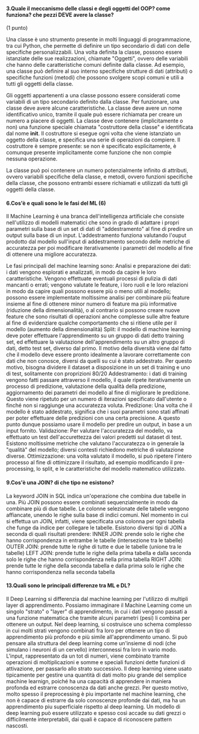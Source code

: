#### 3.Quale il meccanismo delle classi e degli oggetti del OOP? come funziona? che pezzi DEVE avere la classe? 
(1 punto)

Una classe è uno strumento presente in molti linguaggi di programmazione, tra cui Python, che permette di definire un tipo secondario di dati con delle specifiche personalizzabili. Una volta definita la classe, possono essere istanziate delle sue realizzazioni, chiamate "Oggetti", ovvero delle variabili che hanno delle caratteristiche comuni definite dalla classe. Ad esempio, una classe può definire al suo interno specifiche strutture di dati (attributi) o specifiche funzioni (metodi) che possono svolgere scopi comuni e utili a tutti gli oggetti della classe.

Gli oggetti appartenenti a una classe possono essere considerati come variabili di un tipo secondario definito dalla classe. Per funzionare, una classe deve avere alcune caratteristiche. La classe deve avere un nome identificativo unico, tramite il quale può essere richiamata per creare un numero a piacere di oggetti. La classe deve contenere (implicitamente o non) una funzione speciale chiamata "costruttore della classe" e identificata dal nome __init__. Il costruttore si esegue ogni volta che viene istanziato un oggetto della classe, e specifica una serie di operazioni da compiere. Il costruttore è sempre presente: se non è specificato esplicitamente, è comunque presente implicitamente come funzione che non compie nessuna operazione. 

La classe può poi contenere un numero potenzialmente infinito di attributi, ovvero variabili specifiche della classe, e metodi, ovvero funzioni specifiche della classe, che possono entrambi essere richiamati e utilizzati da tutti gli oggetti della classe. 


#### 6.Cos'è e quali sono le le fasi del ML (6)

Il Machine Learning è una branca dell'intelligenza artificiale che consiste nell'utilizzo di modelli matematici che sono in grado di adattare i propri parametri sulla base di un set di dati di "addestramento" al fine di predire un output sulla base di un input. L'addestramento funziona valutando l'ouput prodotto dal modello sull'input di addestramento secondo delle metriche di accuratezza per poi modificare iterativamente i parametri del modello al fine di ottenere una migliore accuratezza. 

Le fasi principali del machine learning sono:
Analisi e preparazione dei dati: i dati vengono esplorati e analizzati, in modo da capire le loro caratteristiche. Vengono effettuate eventuali processi di pulizia di dati mancanti o errati; vengono valutate le feature, i loro ruoli e le loro relazioni in modo da capire quali possono essere più o meno utili al modello; possono essere implementate moltissime analisi per combinare più feature insieme al fine di ottenere minor numero di feature ma più informative (riduzione della dimensionalità), o al contrario si possono creare nuove feature che sono risultati di operazioni anche complesse sulle altre feature al fine di evidenziare qualche comportamento che si ritiene utile per il modello (aumento della dimensionalità)
Split: il modello di machine learning deve poter effettuare l'apprendimento su un gruppo di dati detto training set, ed effettuare la valutazione dell'apprendimento su un altro gruppo di dati, detto test set, diverso dal primo. Il motivo della diversità viene dal fatto che il modello deve essere pronto idealmente a lavorare correttamente con dati che non conosce, diversi da quelli su cui è stato addestrato. Per questo motivo, bisogna dividere il dataset a disposizione in un set di training e uno di test, solitamente con proprizioni 80/20
Addestramento: i dati di training vengono fatti passare attraverso il modello, il quale ripete iterativamente un processo di predizione, valutazione della qualità della predizione, aggiornamento dei parametri dei modello al fine di migliorare le predizione. Questo viene ripetuto per un numero di iterazioni specificato dall'utente o finché non si raggiunge una accuratezza voluta.
Predizione: Una volta che il modello è stato addestrato, significa che i suoi parametri sono stati affinati per poter effettuare delle predizioni con una certa precisione. A questo punto dunque possiamo usare il modello per predire un output, in base a un input fornito.
Validazione: Per valutare l'accuratezza del modello, va effettuato un test dell'accurettezza dei valori predetti sul dataset di test. Esistono moltissime metriche che valutano l'accuratezza o in generale la "qualità" del modello; diversi contesti richiedono metriche di valutazione diverse.
Ottimizzazione: una volta valutato il modello, si può ripetere l'intero processo al fine di ottimizzare il risultato, ad esempio modificando il pre-processing, lo split, e le caratteristiche del modello matematico utilizzato.


#### 9.Cos'è una JOIN? di che tipo ne esistono?

La keyword JOIN in SQL indica un'operazione che combina due tabelle in una. Più JOIN possono essere combinati sequenzialmente in modo da combinare più di due tabelle. Le colonne selezionate delle tabelle vengono affiancate, unendo le righe sulla base di indici comuni. Nel momento in cui si effettua un JOIN, infatti, viene specificata una colonna per ogni tabella che funge da indice per collegare le tabelle. Esistono diversi tipi di JOIN a seconda di quali risultati prendere:
INNER JOIN: prende solo le righe che hanno corrispondenza in entrambe le tabelle (intersezione tra le tabelle)
OUTER JOIN: prende tutte le righe di tutte e due le tabelle (unione tra le tabelle)
LEFT JOIN: prende tutte le righe della prima tabella e dalla seconda solo le righe che hanno corrispondenza nella prima tabella 
RIGHT JOIN: prende tutte le righe della seconda tabella e dalla prima solo le righe che hanno corrispondenza nella seconda tabella 


#### 13.Quali sono le principali differenze tra ML e DL?

Il Deep Learning si differenzia dal machine learning per l'utilizzo di multipli layer di apprendimento. Possiamo immaginare il Machine Learning come un singolo "strato" o "layer" di apprendimento, in cui i dati vengono passati a una funzione matematica che tramite alcuni parametri (pesi) li combina per ottenere un output. Nel deep learning, si costruisce uno schema complesso in cui molti strati vengono combinati fra loro per ottenere un tipo di apprendimento più profondo e più simile all'apprendimento umano. Si può pensare alla struttura del deep learning come un'insieme di nodi (che simulano i neuroni di un cervello) interconnessi fra loro in vario modo. L'input, rappresentato da un tot di numeri, viene combinato tramite operazioni di moltiplicazioni e somme e speciali funzioni dette funzioni di attivazione, per passarlo allo strato successivo. Il deep learning viene usato tipicamente per gestire una quantità di dati molto piu grande del semplice machine learnign, poiché ha una capacità di apprendere in maniera profonda ed estrarre conoscenza da dati anche grezzi. Per questo motivo, molto spesso il preprocessing è piu importante nel machine learning, che non è capace di estrarre da solo conoscenze profonde dai dati, ma ha un apprendimento piu superficiale rispetto al deep learning. Un modello di deep learning può essere utilizzato e spesso così accade su dati grezzi o difficilmente interpretabili, dai quali è capace di riconoscere pattern nascosti.